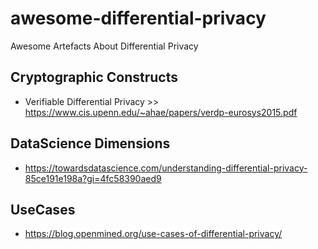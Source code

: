 # awesome-differential-privacy
Awesome Artefacts About Differential Privacy

## Cryptographic Constructs
- Verifiable Differential Privacy >> https://www.cis.upenn.edu/~ahae/papers/verdp-eurosys2015.pdf

## DataScience Dimensions
- https://towardsdatascience.com/understanding-differential-privacy-85ce191e198a?gi=4fc58390aed9

## UseCases
- https://blog.openmined.org/use-cases-of-differential-privacy/

